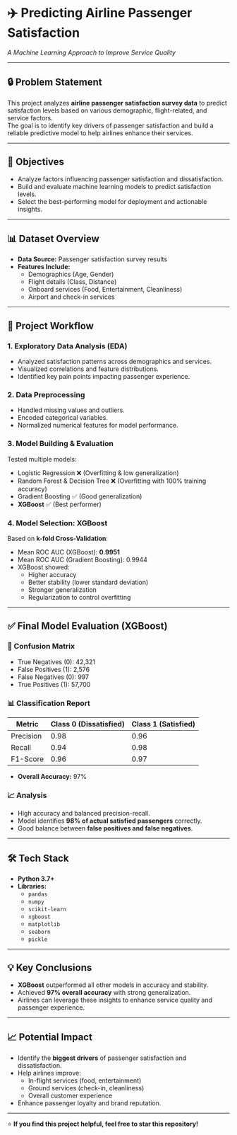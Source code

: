 # ✈️ Predicting Airline Passenger Satisfaction  
*A Machine Learning Approach to Improve Service Quality*

---

## 🔒 Problem Statement

This project analyzes **airline passenger satisfaction survey data** to predict satisfaction levels based on various demographic, flight-related, and service factors.  
The goal is to identify key drivers of passenger satisfaction and build a reliable predictive model to help airlines enhance their services.

---

## 🎯 Objectives

- Analyze factors influencing passenger satisfaction and dissatisfaction.
- Build and evaluate machine learning models to predict satisfaction levels.
- Select the best-performing model for deployment and actionable insights.

---

## 📊 Dataset Overview

- **Data Source:** Passenger satisfaction survey results
- **Features Include:**
  - Demographics (Age, Gender)
  - Flight details (Class, Distance)
  - Onboard services (Food, Entertainment, Cleanliness)
  - Airport and check-in services

---

## 🚀 Project Workflow

### 1. Exploratory Data Analysis (EDA)
- Analyzed satisfaction patterns across demographics and services.
- Visualized correlations and feature distributions.
- Identified key pain points impacting passenger experience.

### 2. Data Preprocessing
- Handled missing values and outliers.
- Encoded categorical variables.
- Normalized numerical features for model performance.

### 3. Model Building & Evaluation
Tested multiple models:
- Logistic Regression ❌ (Overfitting & low generalization)
- Random Forest & Decision Tree ❌ (Overfitting with 100% training accuracy)
- Gradient Boosting ✅ (Good generalization)
- **XGBoost** ✅ (Best performer)

### 4. Model Selection: XGBoost
Based on **k-fold Cross-Validation**:
- Mean ROC AUC (XGBoost): **0.9951**
- Mean ROC AUC (Gradient Boosting): 0.9944
- XGBoost showed:
  - Higher accuracy
  - Better stability (lower standard deviation)
  - Stronger generalization
  - Regularization to control overfitting

---

## ✅ Final Model Evaluation (XGBoost)

### 🔎 Confusion Matrix
- True Negatives (0): 42,321  
- False Positives (1): 2,576  
- False Negatives (0): 997  
- True Positives (1): 57,700  

### 📊 Classification Report
| Metric      | Class 0 (Dissatisfied) | Class 1 (Satisfied) |
|-------------|-----------------------|--------------------|
| Precision   | 0.98                  | 0.96              |
| Recall      | 0.94                  | 0.98              |
| F1-Score    | 0.96                  | 0.97              |

- **Overall Accuracy:** 97%

### 📈 Analysis
- High accuracy and balanced precision-recall.
- Model identifies **98% of actual satisfied passengers** correctly.
- Good balance between **false positives and false negatives**.

---

## 🛠 Tech Stack

- **Python 3.7+**
- **Libraries:**
  - `pandas`
  - `numpy`
  - `scikit-learn`
  - `xgboost`
  - `matplotlib`
  - `seaborn`
  - `pickle`

---

## 💡 Key Conclusions
- **XGBoost** outperformed all other models in accuracy and stability.
- Achieved **97% overall accuracy** with strong generalization.
- Airlines can leverage these insights to enhance service quality and passenger experience.

---

## 📈 Potential Impact
- Identify the **biggest drivers** of passenger satisfaction and dissatisfaction.
- Help airlines improve:
  - In-flight services (food, entertainment)
  - Ground services (check-in, cleanliness)
  - Overall customer experience
- Enhance passenger loyalty and brand reputation.

---

⭐ **If you find this project helpful, feel free to star this repository!**  
